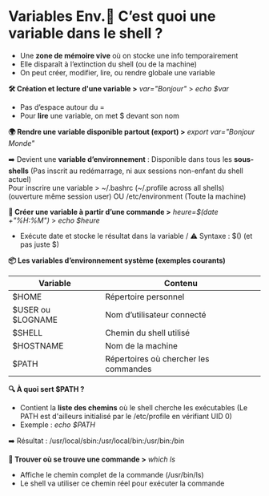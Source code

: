 # Variables Env.**🔹 C’est quoi une variable dans le shell ?**

- Une **zone de mémoire vive** où on stocke une info temporairement
- Elle disparaît à l’extinction du shell (ou de la machine)
- On peut créer, modifier, lire, ou rendre globale une variable



**🛠️ Création et lecture d'une variable >** *var="Bonjour"* > *echo $var*

- Pas d’espace autour du =
- Pour **lire** une variable, on met $ devant son nom



**🌍 Rendre une variable disponible partout (export) >** *export var="Bonjour Monde"*

➡️ Devient une **variable d’environnement** : Disponible dans tous les **sous-shells** (Pas inscrit au redémarrage, ni aux sessions non-enfant du shell actuel)  
Pour inscrire une variable > ~/.bashrc (~/.profile across all shells) (ouverture même session user) OU /etc/environment (Toute la machine)



**🔁 Créer une variable à partir d’une commande >** *heure=$(date +"%H:%M")* > *echo $heure*

- Exécute date et stocke le résultat dans la variable / ⚠️ Syntaxe : $() (et pas juste $)



**📦 Les variables d’environnement système (exemples courants)**

| **Variable**        | **Contenu**                           |
|---------------------|---------------------------------------|
| $HOME              | Répertoire personnel                  |
| $USER ou $LOGNAME | Nom d’utilisateur connecté            |
| $SHELL             | Chemin du shell utilisé               |
| $HOSTNAME          | Nom de la machine                     |
| $PATH              | Répertoires où chercher les commandes |

**🔍 À quoi sert $PATH ?**

- Contient la **liste des chemins** où le shell cherche les exécutables (Le PATH est d'ailleurs initialisé par le /etc/profile en vérifiant UID 0)
- Exemple : *echo $PATH*

➡️ Résultat : /usr/local/sbin:/usr/local/bin:/usr/bin:/bin



**🔧 Trouver où se trouve une commande >** *which ls*

- Affiche le chemin complet de la commande (/usr/bin/ls)
- Le shell va utiliser ce chemin réel pour exécuter la commande
